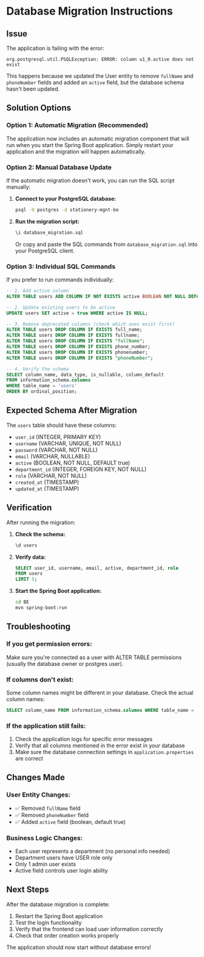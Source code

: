 # Database Migration Instructions

## Issue
The application is failing with the error:
```
org.postgresql.util.PSQLException: ERROR: column u1_0.active does not exist
```

This happens because we updated the User entity to remove `fullName` and `phoneNumber` fields and added an `active` field, but the database schema hasn't been updated.

## Solution Options

### Option 1: Automatic Migration (Recommended)
The application now includes an automatic migration component that will run when you start the Spring Boot application. Simply restart your application and the migration will happen automatically.

### Option 2: Manual Database Update
If the automatic migration doesn't work, you can run the SQL script manually:

1. **Connect to your PostgreSQL database:**
   ```bash
   psql -U postgres -d stationery-mgnt-be
   ```

2. **Run the migration script:**
   ```bash
   \i database_migration.sql
   ```

   Or copy and paste the SQL commands from `database_migration.sql` into your PostgreSQL client.

### Option 3: Individual SQL Commands
If you prefer to run commands individually:

```sql
-- 1. Add active column
ALTER TABLE users ADD COLUMN IF NOT EXISTS active BOOLEAN NOT NULL DEFAULT true;

-- 2. Update existing users to be active
UPDATE users SET active = true WHERE active IS NULL;

-- 3. Remove deprecated columns (check which ones exist first)
ALTER TABLE users DROP COLUMN IF EXISTS full_name;
ALTER TABLE users DROP COLUMN IF EXISTS fullname;
ALTER TABLE users DROP COLUMN IF EXISTS "fullName";
ALTER TABLE users DROP COLUMN IF EXISTS phone_number;
ALTER TABLE users DROP COLUMN IF EXISTS phonenumber;
ALTER TABLE users DROP COLUMN IF EXISTS "phoneNumber";

-- 4. Verify the schema
SELECT column_name, data_type, is_nullable, column_default
FROM information_schema.columns 
WHERE table_name = 'users' 
ORDER BY ordinal_position;
```

## Expected Schema After Migration

The `users` table should have these columns:
- `user_id` (INTEGER, PRIMARY KEY)
- `username` (VARCHAR, UNIQUE, NOT NULL)
- `password` (VARCHAR, NOT NULL)
- `email` (VARCHAR, NULLABLE)
- `active` (BOOLEAN, NOT NULL, DEFAULT true)
- `department_id` (INTEGER, FOREIGN KEY, NOT NULL)
- `role` (VARCHAR, NOT NULL)
- `created_at` (TIMESTAMP)
- `updated_at` (TIMESTAMP)

## Verification

After running the migration:

1. **Check the schema:**
   ```sql
   \d users
   ```

2. **Verify data:**
   ```sql
   SELECT user_id, username, email, active, department_id, role 
   FROM users 
   LIMIT 5;
   ```

3. **Start the Spring Boot application:**
   ```bash
   cd BE
   mvn spring-boot:run
   ```

## Troubleshooting

### If you get permission errors:
Make sure you're connected as a user with ALTER TABLE permissions (usually the database owner or postgres user).

### If columns don't exist:
Some column names might be different in your database. Check the actual column names:
```sql
SELECT column_name FROM information_schema.columns WHERE table_name = 'users';
```

### If the application still fails:
1. Check the application logs for specific error messages
2. Verify that all columns mentioned in the error exist in your database
3. Make sure the database connection settings in `application.properties` are correct

## Changes Made

### User Entity Changes:
- ✅ Removed `fullName` field
- ✅ Removed `phoneNumber` field  
- ✅ Added `active` field (boolean, default true)

### Business Logic Changes:
- Each user represents a department (no personal info needed)
- Department users have USER role only
- Only 1 admin user exists
- Active field controls user login ability

## Next Steps

After the database migration is complete:
1. Restart the Spring Boot application
2. Test the login functionality
3. Verify that the frontend can load user information correctly
4. Check that order creation works properly

The application should now start without database errors!
